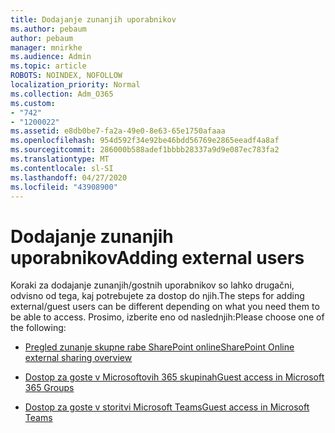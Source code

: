 ```yaml
---
title: Dodajanje zunanjih uporabnikov
ms.author: pebaum
author: pebaum
manager: mnirkhe
ms.audience: Admin
ms.topic: article
ROBOTS: NOINDEX, NOFOLLOW
localization_priority: Normal
ms.collection: Adm_O365
ms.custom:
- "742"
- "1200022"
ms.assetid: e8db0be7-fa2a-49e0-8e63-65e1750afaaa
ms.openlocfilehash: 954d592f34e92be46bdd56769e2865eeadf4a8af
ms.sourcegitcommit: 286000b588adef1bbbb28337a9d9e087ec783fa2
ms.translationtype: MT
ms.contentlocale: sl-SI
ms.lasthandoff: 04/27/2020
ms.locfileid: "43908900"
---
```

# <a name="adding-external-users"></a><span data-ttu-id="3893b-102">Dodajanje zunanjih uporabnikov</span><span class="sxs-lookup"><span data-stu-id="3893b-102">Adding external users</span></span>

<span data-ttu-id="3893b-103">Koraki za dodajanje zunanjih/gostnih uporabnikov so lahko drugačni, odvisno od tega, kaj potrebujete za dostop do njih.</span><span class="sxs-lookup"><span data-stu-id="3893b-103">The steps for adding external/guest users can be different depending on what you need them to be able to access.</span></span> <span data-ttu-id="3893b-104">Prosimo, izberite eno od naslednjih:</span><span class="sxs-lookup"><span data-stu-id="3893b-104">Please choose one of the following:</span></span>
  
- [<span data-ttu-id="3893b-105">Pregled zunanje skupne rabe SharePoint online</span><span class="sxs-lookup"><span data-stu-id="3893b-105">SharePoint Online external sharing overview</span></span>](https://docs.microsoft.com/sharepoint/external-sharing-overview)

- [<span data-ttu-id="3893b-106">Dostop za goste v Microsoftovih 365 skupinah</span><span class="sxs-lookup"><span data-stu-id="3893b-106">Guest access in Microsoft 365 Groups</span></span>](https://support.office.com/article/guest-access-in-office-365-groups-bfc7a840-868f-4fd6-a390-f347bf51aff6)

- [<span data-ttu-id="3893b-107">Dostop za goste v storitvi Microsoft Teams</span><span class="sxs-lookup"><span data-stu-id="3893b-107">Guest access in Microsoft Teams</span></span>](https://docs.microsoft.com/microsoftteams/guest-access-checklist)
